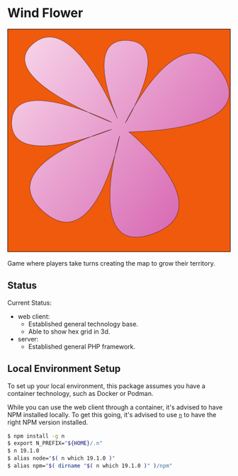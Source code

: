 # Wind Flower

![wind flower icon](web-client/public/icons/fav-icon-512.png)

Game where players take turns creating the map to grow their territory.

## Status

Current Status:

* web client:
    * Established general technology base.
    * Able to show hex grid in 3d.
* server:
    * Established general PHP framework.


## Local Environment Setup

To set up your local environment, this package assumes you have a container technology, such as Docker or Podman.

While you can use the web client through a container, it's advised to have NPM installed locally.  To get this going, it's advised to use [`n`](https://www.npmjs.com/package/n) to have the right NPM version installed.

```bash
$ npm install -g n
$ export N_PREFIX="${HOME}/.n"
$ n 19.1.0
$ alias node="$( n which 19.1.0 )"
$ alias npm="$( dirname "$( n which 19.1.0 )" )/npm"
```
